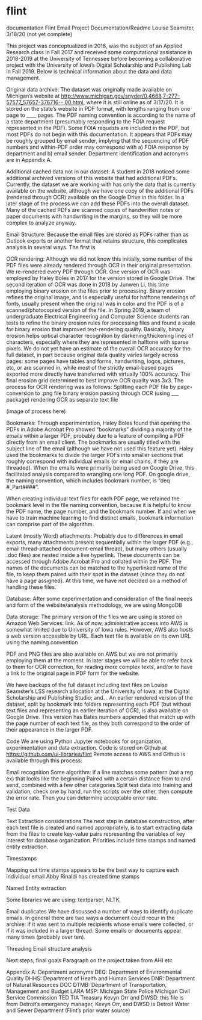 # flint

documentation
Flint Email Project Documentation/Readme
Louise Seamster, 3/18/20 (not yet complete)

This project was conceptualized in 2016, was the subject of an Applied Research class in Fall 2017 and received some computational assistance in 2018-2019 at the University of Tennessee before becoming a collaborative project with the University of Iowa’s Digital Scholarship and Publishing Lab in Fall 2019. Below is technical information about the data and data management.

Original data archive:
The dataset was originally made available on Michigan’s website at http://www.michigan.gov/snyder/0,4668,7-277-57577_57657-376716--,00.html, where it is still online as of 3/17/20. It is stored on the state’s website in PDF format, with lengths ranging from one page to ____ pages. The PDF naming convention is according to the name of a state department (presumably responding to the FOIA request represented in the PDF). Some FOIA requests are included in the PDF, but most PDFs do not begin with this documentation. It appears that PDFs may be roughly grouped by email sender, implying that the sequencing of PDF numbers and within-PDF order may correspond with a) FOIA response by department and b) email sender. 
Department identification and acronyms are in Appendix A.

Additional cached data not in our dataset:
A student in 2018 noticed some additional archived versions of this website that had additional PDFs. Currently, the dataset we are working with has only the data that is currently available on the website, although we have one copy of the additional PDFs (rendered through OCR) available on the Google Drive in this folder. In a later stage of the process we can add these PDFs into the overall dataset. Many of the cached PDFs are scanned copies of handwritten notes or paper documents with handwriting in the margins, so they will be more complex to analyze anyway.

Email Structure: 
Because the email files are stored as PDFs rather than as Outlook exports or another format that retains structure, this complicates analysis in several ways. The first is  

OCR rendering:
Although we did not know this initially, some number of the PDF files were already rendered through OCR in their original presentation. We re-rendered every PDF through OCR. One version of OCR was employed by Haley Boles in 2017 for the version stored in Google Drive. The second iteration of OCR was done in 2018 by Junwen Li, this time employing binary erosion on the files prior to processing. Binary erosion refines the original image, and is especially useful for halftone renderings of fonts, usually present when the original was in color and the PDF is of a scanned/photocopied version of the file. 
In Spring 2019, a team of undergraduate Electrical Engineering and Computer Science students ran tests to refine the binary erosion rules for processing files and found a scale for binary erosion that improved text-rendering quality. Basically, binary erosion helps optical character recognition by darkening/thickening lines of characters, especially where they are represented in halftone with sparse pixels. We do not yet have an estimate of the overall OCR accuracy for the full dataset, in part because original data quality varies largely across pages: some pages have tables and forms, handwriting, logos, pictures, etc, or are scanned in, while most of the strictly email-based pages exported more directly have transferred with virtually 100% accuracy. The final erosion grid determined to best improve OCR quality was 3x3. 
The process for OCR rendering was as follows:
Splitting each PDF file by page-conversion to .png file
binary erosion
passing through OCR (using ___ package)
rendering OCR as separate text file

(image of process here)

Bookmarks:
Through experimentation, Haley Boles found that opening the PDFs in Adobe Acrobat Pro showed “bookmarks” dividing a majority of the emails within a larger PDF, probably due to a feature of compiling a PDF directly from an email client. The bookmarks are usually titled with the subject line of the email (although we have not used this feature yet). Haley used the bookmarks to divide the larger PDFs into smaller sections that roughly correspond with individual emails (or email chains, if they are threaded). When the emails were primarily being used on Google Drive, this facilitated analysis compared to wrangling one long PDF. On google drive, the naming convention, which includes bookmark number, is “deq #_Part####”. 

When creating individual text files for each PDF page, we retained the bookmark level in the file naming convention, because it is helpful to know the PDF name, the page number, and the bookmark number. If and when we have to train machine learning to find distinct emails,  bookmark information can comprise part of the algorithm.

Latent (mostly Word) attachments:
Probably due to differences in email exports, many attachments present sequentially within the larger PDF (e.g., email thread-attached document-email thread), but many others (usually .doc files) are nested inside a live hyperlink. These documents can be accessed through Adobe Acrobat Pro and collated within the PDF. The names of the documents can be matched to the hyperlinked name of the file, to keep them paired with their spot in the dataset (since they do not have a page assigned). At this time, we have not decided on a method of handling these files.

Database:
After some experimentation and consideration of the final needs and form of the website/analysis methodology, we are using MongoDB

Data storage:
The primary version of the files we are using is stored on Amazon Web Services: link. As of now, administrative access into AWS is somewhat limited due to University of Iowa rules. However, AWS also hosts a web version accessible by URL. Each text file is available on its own URL using the naming convention

PDF and PNG files are also available on AWS but we are not primarily employing them at the moment. In later stages we will be able to refer back to them for OCR correction, for reading more complex texts, and/or to have a link to the original page in PDF form for the website.

We have backups of the full dataset including text files on Louise Seamster’s LSS research allocation at the University of Iowa; at the Digital Scholarship and Publishing Studio; and.  . An earlier rendered version of the dataset, split by bookmark into folders representing each PDF (but without text files and representing an earlier iteration of OCR), is also available on Google Drive. This version has Bates numbers appended that match up with the page number of each text file, as they both correspond to the order of their appearance in the larger PDF.

Code
We are using Python Jupyter notebooks for organization, experimentation and data extraction. Code is stored on Github at https://github.com/ui-libraries/flint
Remote access to AWS and Github is available through this process:

Email recognition
Some algorithm: if a line matches some pattern (not a reg ex) that looks like the beginning
Paired with a certain distance from to and send, combined with a few other categories
Split test data into training and validation, check one by hand, run the scripts over the other, then compute the error rate. Then you can determine acceptable error rate.

Test Data


Text Extraction considerations
The next step in database construction, after each text file is created and named appropriately, is to start extracting data from the files to create key-value pairs representing the variables of key interest for database organization. Priorities include time stamps and named entity extraction.

Timestamps

Mapping out time stamps appears to be the best way to capture each individual email 
Abby Rinaldi has created time stamps

Named Entity extraction

Some libraries we are using: textparser, NLTK, 


Email duplicates
We have discussed a number of ways to identify duplicate emails. In general there are two ways a document could recur in the archive: if it was sent to multiple recipients whose emails were collected, or if it was included in a larger thread. Some emails or documents appear many times (probably over ten). 

Threading
Email structure analysis



Next steps, final goals
Paragraph on the project taken from AHI etc


Appendix A: Department acronyms
DEQ: Department of Environmental Quality
DHHS: Department of Health and Human Services
DNR: Department of Natural Resources
DOC
DTMB: Department of Transportation, Management and Budget
LARA
MSP: Michigan State Police
Michigan Civil Service Commission
TED
TIA
Treasury
Kevyn Orr and DWSD: this file is from Detroit’s emergency manager, Kevyn Orr, and DWSD is Detroit Water and Sewer Department (Flint’s prior water source)
